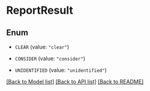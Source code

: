 # ReportResult

## Enum


* `CLEAR` (value: `"clear"`)

* `CONSIDER` (value: `"consider"`)

* `UNIDENTIFIED` (value: `"unidentified"`)


[[Back to Model list]](../README.md#documentation-for-models) [[Back to API list]](../README.md#documentation-for-api-endpoints) [[Back to README]](../README.md)



